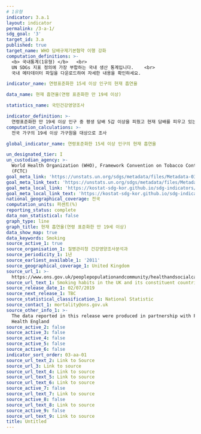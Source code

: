 ```yaml
---
# 1유형 
indicator: 3.a.1
layout: indicator
permalink: /3-a-1/
sdg_goal: '3'
target_id: 3.a
published: true
target_name: WHO 담배규제기본협약 이행 강화
computation_definitions: >-
  <b> 국내통계(1유형) </b>   <br>
  UN SDGs 지표 정의에 가장 부합하는 국내 생산 통계입니다.    <br>
  국내 메타데이터 파일을 다운로드하여 자세한 내용을 확인하세요.

indicator_name: 연령표준화한 15세 이상 인구의 현재 흡연율

data_name: 현재 흡연율(연령 표준화한 만 19세 이상)

statistics_name: 국민건강영양조사

indicator_definition: >-
  연령표준화한 만 19세 이상 인구 중 평생 담배 5갑 이상을 피웠고 현재 담배를 피우고 있는 인구의 비율
computation_calculations: >-
  전국 가구의 19세 이상 가구원을 대상으로 조사

global_indicator_name: 연령표준화한 15세 이상 인구의 현재 흡연율

un_designated_tier: I
un_custodian_agency: >-
  World Health Organization (WHO), Framework Convention on Tobacco Control
  (FCTC)
goal_meta_link: 'https://unstats.un.org/sdgs/metadata/files/Metadata-03-0a-01.pdf'
goal_meta_link_text: 'https://unstats.un.org/sdgs/metadata/files/Metadata-03-0a-01.pdf'
goal_meta_local_link: 'https://kostat-sdg-kor.github.io/sdg-indicators/public/data/Metadata-03-0a-01_KOR.pdf'
goal_meta_local_link_text: 'https://kostat-sdg-kor.github.io/sdg-indicators/public/data/Metadata-03-0a-01_KOR.pdf'
national_geographical_coverage: 전국
computation_units: 퍼센트(%)
reporting_status: complete
data_non_statistical: false
graph_type: line
graph_title: 현재 흡연율(연령 표준화한 만 19세 이상)
data_show_map: true
data_keywords: Smoking
source_active_1: true
source_organisation_1: 질병관리청 건강영양조사분석과
source_periodicity_1: 1년
source_earliest_available_1: '2011'
source_geographical_coverage_1: United Kingdom
source_url_1: >-
  https://www.ons.gov.uk/peoplepopulationandcommunity/healthandsocialcare/healthandlifeexpectancies/datasets/smokinghabitsintheukanditsconstituentcountries
source_url_text_1: Smoking habits in the UK and its constituent countries
source_release_date_1: 02/07/2019
source_next_release_1: TBC
source_statistical_classification_1: National Statistic
source_contact_1: mortality@ons.gov.uk
source_other_info_1: >-
  The data reported in this release were produced in partnership with Public
  Health England
source_active_2: false
source_active_3: false
source_active_4: false
source_active_5: false
source_active_6: false
indicator_sort_order: 03-aa-01
source_url_text_2: Link to Source
source_url_3: Link to source
source_url_text_4: Link to source
source_url_text_5: Link to source
source_url_text_6: Link to source
source_active_7: false
source_url_text_7: Link to source
source_active_8: false
source_url_text_8: Link to source
source_active_9: false
source_url_text_9: Link to source
title: Untitled
---
```

